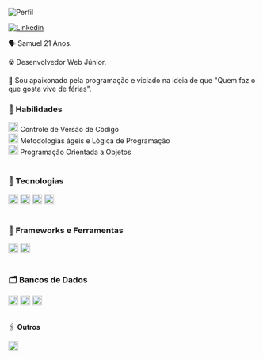 ![Perfil](https://komarev.com/ghpvc/?username=larissaperinoto&color=955bfb&style=for-the-badge)

  <a href="https://www.linkedin.com/in/samuel-augusto-323ba4261/" target="_blank"><img src="https://img.icons8.com/bubbles/100/null/linkedin.png" title="Linkedin" /></a> 

<div>

  🗣️ Samuel 21 Anos.

  ☢️ Desenvolvedor Web Júnior.

  🧬 Sou apaixonado pela programação e viciado na ideia de que "Quem faz o que gosta vive de férias". 

</div>



### 💼 **Habilidades**
  
<div>
  <div>
    <img src="https://user-images.githubusercontent.com/25181517/117364277-fc4eb280-aebd-11eb-8769-a3583c6a2037.png" width="20px" /> Controle de Versão de Código
  </div>
  <div>
    <img src="https://cdn-icons-png.flaticon.com/512/4727/4727486.png" width="20px" /> Metodologias ágeis e Lógica de Programação
  </div>
   <div>
    <img src="https://img.icons8.com/dusk/64/null/curly-brackets.png" width="20px"/> Programação Orientada a Objetos 
  </div>
</div>
</br>

  
  ### 📝 **Tecnologias**  
  <div>
  <img src="https://ziadoua.github.io/m3-Markdown-Badges/badges/Javascript/javascript2.svg" alt="Javascript" height="20px"   /> 
  <img src="https://ziadoua.github.io/m3-Markdown-Badges/badges/CSS/css3.svg" alt="Css3" height="20px" />
  <img src="https://ziadoua.github.io/m3-Markdown-Badges/badges/HTML/html1.svg" alt="Html5" height="20px" />
  <img src="https://ziadoua.github.io/m3-Markdown-Badges/badges/C++/c++1.svg" alt="C++" height="20px"  />
  </div>

  </br>
  
  ### 🔎 **Frameworks e Ferramentas**
  
  <div>
  <img src="https://ziadoua.github.io/m3-Markdown-Badges/badges/Express/express2.svg" alt="ExpressJS" height="20px" />
  <img src="https://ziadoua.github.io/m3-Markdown-Badges/badges/NodeJS/nodejs2.svg" alt="NodeJS" height="20px"   />
  </div>

  </br>

 ### 🗂 **Bancos de Dados** 
  <div>
   <img src="https://ziadoua.github.io/m3-Markdown-Badges/badges/PostgreSQL/postgresql2.svg" alt="Postgres" height="20px"/>
    <img src="https://ziadoua.github.io/m3-Markdown-Badges/badges/MySQL/mysql2.svg" alt="MYSQL" height="20px"/>
    <img src="https://ziadoua.github.io/m3-Markdown-Badges/badges/MongoDB/mongodb2.svg" alt="MongoDB" height="20px"/>
  </div>

</br>

🖇 **Outros**
<div>
  <img src="https://ziadoua.github.io/m3-Markdown-Badges/badges/React/react3.svg" alt="React" height="20px" />
</div>

</br>
